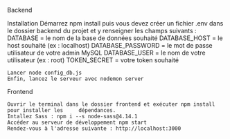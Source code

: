  Backend

  Installation
    Démarrez npm install puis vous devez créer un fichier .env dans le dossier backend du projet     et y renseigner les champs suivants :
        DATABASE = le nom de la base de données souhaité
        DATABASE_HOST = le host souhaité (ex : localhost)
        DATABASE_PASSWORD = le mot de passe utilisateur de votre admin MySQL
        DATABASE_USER = le nom de votre utilisateur (ex : root)
        TOKEN_SECRET = votre token souhaité

    Lancer node config_db.js
    Enfin, lancez le serveur avec nodemon server

  Frontend

    Ouvrir le terminal dans le dossier frontend et exécuter npm install pour installer les     dépendances.
    Intallez Sass : npm i --s node-sass@4.14.1
    Accéder au serveur de développement npm start
    Rendez-vous à l'adresse suivante : http://localhost:3000